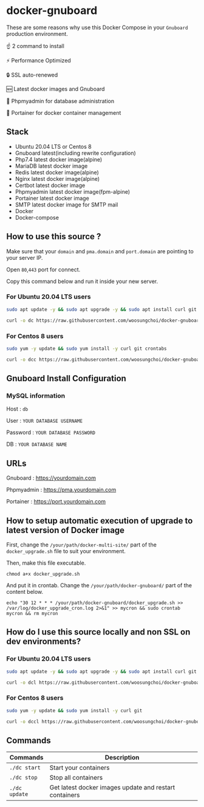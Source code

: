 # docker-gnuboard

These are some reasons why use this Docker Compose in your `Gnuboard` production environment.

☝️ 2 command to install

⚡ Performance Optimized

🔒 SSL auto-renewed

🆕 Latest docker images and Gnuboard

🚧 Phpmyadmin for database administration

🚢 Portainer for docker container management

## Stack

- Ubuntu 20.04 LTS or Centos 8
- Gnuboard latest(including rewrite configuration)
- Php7.4 latest docker image(alpine)
- MariaDB latest docker image
- Redis latest docker image(alpine)
- Nginx latest docker image(alpine)
- Certbot latest docker image
- Phpmyadmin latest docker image(fpm-alpine)
- Portainer latest docker image
- SMTP latest docker image for SMTP mail
- Docker
- Docker-compose

## How to use this source ?

Make sure that your `domain` and `pma.domain` and `port.domain` are pointing to your server IP.

Open `80`,`443` port for connect.

Copy this command below and run it inside your new server. 

### For Ubuntu 20.04 LTS users

```bash
sudo apt update -y && sudo apt upgrade -y && sudo apt install curl git cron -y && sudo apt autoremove -y
```

```bash
curl -o dc https://raw.githubusercontent.com/woosungchoi/docker-gnuboard/master/dc && bash dc setup && rm -f dc
```

### For Centos 8 users

```bash
sudo yum -y update && sudo yum install -y curl git crontabs
```

```bash
curl -o dcc https://raw.githubusercontent.com/woosungchoi/docker-gnuboard/master/dcc && bash dcc setup && rm -f dcc
```

## Gnuboard Install Configuration

### MySQL information

Host : `db`

User : `YOUR DATABASE USERNAME`

Password : `YOUR DATABASE PASSWORD`

DB : `YOUR DATABASE NAME`


## URLs

Gnuboard : https://yourdomain.com

Phpmyadmin : https://pma.yourdomain.com

Portainer : https://port.yourdomain.com


## How to setup automatic execution of upgrade to latest version of Docker image

First, change the `/your/path/docker-multi-site/` part of the `docker_upgrade.sh` file to suit your environment.

Then, make this file executable.

```
chmod a+x docker_upgrade.sh
```

And put it in crontab. Change the `/your/path/docker-gnuboard/` part of the content below.

```
echo "30 12 * * * /your/path/docker-gnuboard/docker_upgrade.sh >> /var/log/docker_upgrade_cron.log 2>&1" >> mycron && sudo crontab mycron && rm mycron
```

## How do I use this source locally and non SSL on dev environments?

### For Ubuntu 20.04 LTS users

```bash
sudo apt update -y && sudo apt upgrade -y && sudo apt install curl git -y && sudo apt autoremove -y
```

```bash
curl -o dcl https://raw.githubusercontent.com/woosungchoi/docker-gnuboard/master/dcl && bash dcl setup && rm -f dcl
```

### For Centos 8 users

```bash
sudo yum -y update && sudo yum install -y curl git
```

```bash
curl -o dccl https://raw.githubusercontent.com/woosungchoi/docker-gnuboard/master/dccl && bash dccl setup && rm -f dccl
```

## Commands

| Commands  | Description  |
|---|---|
| `./dc start`  | Start your containers  |
| `./dc stop`  | Stop all containers  |
| `./dc update`  | Get latest docker images update and restart containers |
